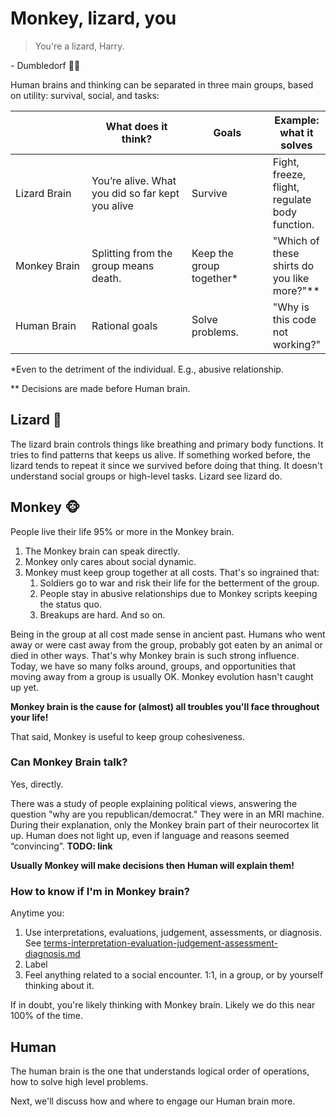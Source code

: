 # Monkey, lizard, you

> You're a lizard, Harry.

&#x20;\- Dumbledorf 🧙‍♂️

Human brains and thinking can be separated in three main groups, based on utility: survival, social, and tasks:

<table><thead><tr><th width="149"></th><th width="221">What does it think?</th><th width="150">Goals</th><th>Example: what it solves</th></tr></thead><tbody><tr><td>Lizard Brain</td><td>You’re alive. What you did so far kept you alive</td><td>Survive</td><td>Fight, freeze, flight, regulate body function.</td></tr><tr><td>Monkey Brain</td><td>Splitting from the group means death.</td><td>Keep the group together*</td><td>"Which of these shirts do you like more?"**</td></tr><tr><td>Human Brain</td><td>Rational goals</td><td>Solve problems.</td><td>"Why is this code not working?"</td></tr></tbody></table>

\*Even to the detriment of the individual. E.g., abusive relationship.

\*\* Decisions are made before Human brain.

## Lizard 🦎

The lizard brain controls things like breathing and primary body functions. It tries to find patterns that keeps us alive. If something worked before, the lizard tends to repeat it since we survived before doing that thing. It doesn't understand social groups or high-level tasks. Lizard see lizard do.

## Monkey 🐵

People live their life 95% or more in the Monkey brain.

1. The Monkey brain can speak directly.
2. Monkey only cares about social dynamic.
3. Monkey must keep group together at all costs. That's so ingrained that:
   1. Soldiers go to war and risk their life for the betterment of the group.
   2. People stay in abusive relationships due to Monkey scripts keeping the status quo.
   3. Breakups are hard. And so on.

Being in the group at all cost made sense in ancient past. Humans who went away or were cast away from the group, probably got eaten by an animal or died in other ways. That's why Monkey brain is such strong influence. Today, we have so many folks around, groups, and opportunities that moving away from a group is usually OK. Monkey evolution hasn't caught up yet.

**Monkey brain is the cause for (almost) all troubles you'll face throughout your life!**

That said, Monkey is useful to keep group cohesiveness.

### Can Monkey Brain talk?&#x20;

Yes, directly.

There was a study of people explaining political views, answering the question "why are you republican/democrat." They were in an MRI machine. During their explanation, only the Monkey brain part of their neurocortex lit up. Human does not light up, even if language and reasons seemed “convincing”. **TODO: link**

**Usually Monkey will make decisions then Human will explain them!**

### How to know if I'm in Monkey brain?

Anytime you:

1. Use interpretations, evaluations, judgement, assessments, or diagnosis. See [terms-interpretation-evaluation-judgement-assessment-diagnosis.md](../paradigm-shift/terms-interpretation-evaluation-judgement-assessment-diagnosis.md "mention")
2. Label
3. Feel anything related to a social encounter. 1:1, in a group, or by yourself thinking about it.

If in doubt, you're likely thinking with Monkey brain. Likely we do this near 100% of the time.

## Human

The human brain is the one that understands logical order of operations, how to solve high level problems.

Next, we'll discuss how and where to engage our Human brain more.
